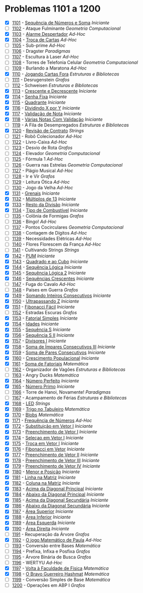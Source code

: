 # Problemas 1101 a 1200

  - [x] [1101](https://www.urionlinejudge.com.br/judge/pt/problems/view/1101) - [Sequência de Números e Soma](https://github.com/potigol/URI-Potigol/blob/master/src/1101-1200/1101.poti) *Iniciante*
  - [ ] [1102](https://www.urionlinejudge.com.br/judge/pt/problems/view/1102) - Ataque Fulminante *Geometria Computacional*
  - [x] [1103](https://www.urionlinejudge.com.br/judge/pt/problems/view/1103) - [Alarme Despertador](https://github.com/potigol/URI-Potigol/blob/master/src/1101-1200/1103.poti) *Ad-Hoc*
  - [x] [1104](https://www.urionlinejudge.com.br/judge/pt/problems/view/1104) - [Troca de Cartas](https://github.com/potigol/URI-Potigol/blob/master/src/1101-1200/1104.poti) *Ad-Hoc*
  - [ ] [1105](https://www.urionlinejudge.com.br/judge/pt/problems/view/1105) - Sub-prime *Ad-Hoc*
  - [ ] [1106](https://www.urionlinejudge.com.br/judge/pt/problems/view/1106) - Dragster *Paradigmas*
  - [ ] [1107](https://www.urionlinejudge.com.br/judge/pt/problems/view/1107) - Escultura à Laser *Ad-Hoc*
  - [ ] [1108](https://www.urionlinejudge.com.br/judge/pt/problems/view/1108) - Torres de Telefonia Celular *Geometria Computacional*
  - [ ] [1109](https://www.urionlinejudge.com.br/judge/pt/problems/view/1109) - Burlando a Maratona *Ad-Hoc*
  - [x] [1110](https://www.urionlinejudge.com.br/judge/pt/problems/view/1110) - [Jogando Cartas Fora](https://github.com/potigol/URI-Potigol/blob/master/src/1101-1200/1110.poti) *Estruturas e Bibliotecas*
  - [ ] [1111](https://www.urionlinejudge.com.br/judge/pt/problems/view/1111) - Desrugenstein *Grafos*
  - [ ] [1112](https://www.urionlinejudge.com.br/judge/pt/problems/view/1112) - Schweisen *Estruturas e Bibliotecas*
  - [x] [1113](https://www.urionlinejudge.com.br/judge/pt/problems/view/1113) - [Crescente e Decrescente](https://github.com/potigol/URI-Potigol/blob/master/src/1101-1200/1113.poti) *Iniciante*
  - [x] [1114](https://www.urionlinejudge.com.br/judge/pt/problems/view/1114) - [Senha Fixa](https://github.com/potigol/URI-Potigol/blob/master/src/1101-1200/1114.poti) *Iniciante*
  - [x] [1115](https://www.urionlinejudge.com.br/judge/pt/problems/view/1115) - [Quadrante](https://github.com/potigol/URI-Potigol/blob/master/src/1101-1200/1115.poti) *Iniciante*
  - [x] [1116](https://www.urionlinejudge.com.br/judge/pt/problems/view/1116) - [Dividindo X por Y](https://github.com/potigol/URI-Potigol/blob/master/src/1101-1200/1116.poti) *Iniciante*
  - [x] [1117](https://www.urionlinejudge.com.br/judge/pt/problems/view/1117) - [Validação de Nota](https://github.com/potigol/URI-Potigol/blob/master/src/1101-1200/1117.poti) *Iniciante*
  - [x] [1118](https://www.urionlinejudge.com.br/judge/pt/problems/view/1118) - [Várias Notas Com Validação](https://github.com/potigol/URI-Potigol/blob/master/src/1101-1200/1118.poti) *Iniciante*
  - [ ] [1119](https://www.urionlinejudge.com.br/judge/pt/problems/view/1119) - A Fila de Desempregados *Estruturas e Bibliotecas*
  - [x] [1120](https://www.urionlinejudge.com.br/judge/pt/problems/view/1120) - [Revisão de Contrato](https://github.com/potigol/URI-Potigol/blob/master/src/1101-1200/1120.poti) *Strings*
  - [ ] [1121](https://www.urionlinejudge.com.br/judge/pt/problems/view/1121) - Robô Colecionador *Ad-Hoc*
  - [ ] [1122](https://www.urionlinejudge.com.br/judge/pt/problems/view/1122) - Livro-Caixa *Ad-Hoc*
  - [ ] [1123](https://www.urionlinejudge.com.br/judge/pt/problems/view/1123) - Desvio de Rota *Grafos*
  - [ ] [1124](https://www.urionlinejudge.com.br/judge/pt/problems/view/1124) - Elevador *Geometria Computacional*
  - [ ] [1125](https://www.urionlinejudge.com.br/judge/pt/problems/view/1125) - Fórmula 1 *Ad-Hoc*
  - [ ] [1126](https://www.urionlinejudge.com.br/judge/pt/problems/view/1126) - Guerra nas Estrelas *Geometria Computacional*
  - [ ] [1127](https://www.urionlinejudge.com.br/judge/pt/problems/view/1127) - Plágio Musical *Ad-Hoc*
  - [ ] [1128](https://www.urionlinejudge.com.br/judge/pt/problems/view/1128) - Ir e Vir *Grafos*
  - [ ] [1129](https://www.urionlinejudge.com.br/judge/pt/problems/view/1129) - Leitura Ótica *Ad-Hoc*
  - [ ] [1130](https://www.urionlinejudge.com.br/judge/pt/problems/view/1130) - Jogo da Velha *Ad-Hoc*
  - [x] [1131](https://www.urionlinejudge.com.br/judge/pt/problems/view/1131) - [Grenais](https://github.com/potigol/URI-Potigol/blob/master/src/1101-1200/1131.poti) *Iniciante*
  - [x] [1132](https://www.urionlinejudge.com.br/judge/pt/problems/view/1132) - [Múltiplos de 13](https://github.com/potigol/URI-Potigol/blob/master/src/1101-1200/1132.poti) *Iniciante*
  - [x] [1133](https://www.urionlinejudge.com.br/judge/pt/problems/view/1133) - [Resto da Divisão](https://github.com/potigol/URI-Potigol/blob/master/src/1101-1200/1133.poti) *Iniciante*
  - [x] [1134](https://www.urionlinejudge.com.br/judge/pt/problems/view/1134) - [Tipo de Combustível](https://github.com/potigol/URI-Potigol/blob/master/src/1101-1200/1134.poti) *Iniciante*
  - [ ] [1135](https://www.urionlinejudge.com.br/judge/pt/problems/view/1135) - Colônia de Formigas *Grafos*
  - [ ] [1136](https://www.urionlinejudge.com.br/judge/pt/problems/view/1136) - Bingo! *Ad-Hoc*
  - [ ] [1137](https://www.urionlinejudge.com.br/judge/pt/problems/view/1137) - Pontos Cocirculares *Geometria Computacional*
  - [ ] [1138](https://www.urionlinejudge.com.br/judge/pt/problems/view/1138) - Contagem de Dígitos *Ad-Hoc*
  - [ ] [1139](https://www.urionlinejudge.com.br/judge/pt/problems/view/1139) - Necessidades Elétricas *Ad-Hoc*
  - [ ] [1140](https://www.urionlinejudge.com.br/judge/pt/problems/view/1140) - Flores Florescem da França *Ad-Hoc*
  - [ ] [1141](https://www.urionlinejudge.com.br/judge/pt/problems/view/1141) - Cultivando Strings *Strings*
  - [x] [1142](https://www.urionlinejudge.com.br/judge/pt/problems/view/1142) - [PUM](https://github.com/potigol/URI-Potigol/blob/master/src/1101-1200/1142.poti) *Iniciante*
  - [x] [1143](https://www.urionlinejudge.com.br/judge/pt/problems/view/1143) - [Quadrado e ao Cubo](https://github.com/potigol/URI-Potigol/blob/master/src/1101-1200/1143.poti) *Iniciante*
  - [x] [1144](https://www.urionlinejudge.com.br/judge/pt/problems/view/1144) - [Sequência Lógica](https://github.com/potigol/URI-Potigol/blob/master/src/1101-1200/1144.poti) *Iniciante*
  - [x] [1145](https://www.urionlinejudge.com.br/judge/pt/problems/view/1145) - [Sequência Lógica 2](https://github.com/potigol/URI-Potigol/blob/master/src/1101-1200/1145.poti) *Iniciante*
  - [x] [1146](https://www.urionlinejudge.com.br/judge/pt/problems/view/1146) - [Sequências Crescentes](https://github.com/potigol/URI-Potigol/blob/master/src/1101-1200/1146.poti) *Iniciante*
  - [ ] [1147](https://www.urionlinejudge.com.br/judge/pt/problems/view/1147) - Fuga do Cavalo *Ad-Hoc*
  - [ ] [1148](https://www.urionlinejudge.com.br/judge/pt/problems/view/1148) - Países em Guerra *Grafos*
  - [x] [1149](https://www.urionlinejudge.com.br/judge/pt/problems/view/1149) - [Somando Inteiros Consecutivos](https://github.com/potigol/URI-Potigol/blob/master/src/1101-1200/1149.poti) *Iniciante*
  - [x] [1150](https://www.urionlinejudge.com.br/judge/pt/problems/view/1150) - [Ultrapassando Z](https://github.com/potigol/URI-Potigol/blob/master/src/1101-1200/1150.poti) *Iniciante*
  - [x] [1151](https://www.urionlinejudge.com.br/judge/pt/problems/view/1151) - [Fibonacci Fácil](https://github.com/potigol/URI-Potigol/blob/master/src/1101-1200/1151.poti) *Iniciante*
  - [ ] [1152](https://www.urionlinejudge.com.br/judge/pt/problems/view/1152) - Estradas Escuras *Grafos*
  - [x] [1153](https://www.urionlinejudge.com.br/judge/pt/problems/view/1153) - [Fatorial Simples](https://github.com/potigol/URI-Potigol/blob/master/src/1101-1200/1153.poti) *Iniciante*
  - [x] [1154](https://www.urionlinejudge.com.br/judge/pt/problems/view/1154) - [Idades](https://github.com/potigol/URI-Potigol/blob/master/src/1101-1200/1154.poti) *Iniciante*
  - [x] [1155](https://www.urionlinejudge.com.br/judge/pt/problems/view/1155) - [Sequência S](https://github.com/potigol/URI-Potigol/blob/master/src/1101-1200/1155.poti) *Iniciante*
  - [x] [1156](https://www.urionlinejudge.com.br/judge/pt/problems/view/1156) - [Sequência S II](https://github.com/potigol/URI-Potigol/blob/master/src/1101-1200/1156.poti) *Iniciante*
  - [x] [1157](https://www.urionlinejudge.com.br/judge/pt/problems/view/1157) - [Divisores I](https://github.com/potigol/URI-Potigol/blob/master/src/1101-1200/1157.poti) *Iniciante*
  - [x] [1158](https://www.urionlinejudge.com.br/judge/pt/problems/view/1158) - [Soma de Ímpares Consecutivos III](https://github.com/potigol/URI-Potigol/blob/master/src/1101-1200/1158.poti) *Iniciante*
  - [x] [1159](https://www.urionlinejudge.com.br/judge/pt/problems/view/1159) - [Soma de Pares Consecutivos](https://github.com/potigol/URI-Potigol/blob/master/src/1101-1200/1159.poti) *Iniciante*
  - [x] [1160](https://www.urionlinejudge.com.br/judge/pt/problems/view/1160) - [Crescimento Populacional](https://github.com/potigol/URI-Potigol/blob/master/src/1101-1200/1160.poti) *Iniciante*
  - [x] [1161](https://www.urionlinejudge.com.br/judge/pt/problems/view/1161) - [Soma de Fatoriais](https://github.com/potigol/URI-Potigol/blob/master/src/1101-1200/1161.poti) *Matemática*
  - [ ] [1162](https://www.urionlinejudge.com.br/judge/pt/problems/view/1162) - Organizador de Vagões *Estruturas e Bibliotecas*
  - [ ] [1163](https://www.urionlinejudge.com.br/judge/pt/problems/view/1163) - Angry Ducks *Matemática*
  - [x] [1164](https://www.urionlinejudge.com.br/judge/pt/problems/view/1164) - [Número Perfeito](https://github.com/potigol/URI-Potigol/blob/master/src/1101-1200/1164.poti) *Iniciante*
  - [x] [1165](https://www.urionlinejudge.com.br/judge/pt/problems/view/1165) - [Número Primo](https://github.com/potigol/URI-Potigol/blob/master/src/1101-1200/1165.poti) *Iniciante*
  - [ ] [1166](https://www.urionlinejudge.com.br/judge/pt/problems/view/1166) - Torre de Hanoi, Novamente! *Paradigmas*
  - [ ] [1167](https://www.urionlinejudge.com.br/judge/pt/problems/view/1167) - Acampamento de Férias *Estruturas e Bibliotecas*
  - [x] [1168](https://www.urionlinejudge.com.br/judge/pt/problems/view/1168) - [LED](https://github.com/potigol/URI-Potigol/blob/master/src/1101-1200/1168.poti) *Strings*
  - [x] [1169](https://www.urionlinejudge.com.br/judge/pt/problems/view/1169) - [Trigo no Tabuleiro](https://github.com/potigol/URI-Potigol/blob/master/src/1101-1200/1169.poti) *Matemática*
  - [x] [1170](https://www.urionlinejudge.com.br/judge/pt/problems/view/1170) - [Blobs](https://github.com/potigol/URI-Potigol/blob/master/src/1101-1200/1170.poti) *Matemática*
  - [x] [1171](https://www.urionlinejudge.com.br/judge/pt/problems/view/1171) - [Frequência de Números](https://github.com/potigol/URI-Potigol/blob/master/src/1101-1200/1171.poti) *Ad-Hoc*
  - [x] [1172](https://www.urionlinejudge.com.br/judge/pt/problems/view/1172) - [Substituição em Vetor I](https://github.com/potigol/URI-Potigol/blob/master/src/1101-1200/1172.poti) *Iniciante*
  - [x] [1173](https://www.urionlinejudge.com.br/judge/pt/problems/view/1173) - [Preenchimento de Vetor I](https://github.com/potigol/URI-Potigol/blob/master/src/1101-1200/1173.poti) *Iniciante*
  - [x] [1174](https://www.urionlinejudge.com.br/judge/pt/problems/view/1174) - [Seleçao em Vetor I](https://github.com/potigol/URI-Potigol/blob/master/src/1101-1200/1174.poti) *Iniciante*
  - [x] [1175](https://www.urionlinejudge.com.br/judge/pt/problems/view/1175) - [Troca em Vetor I](https://github.com/potigol/URI-Potigol/blob/master/src/1101-1200/1175.poti) *Iniciante*
  - [x] [1176](https://www.urionlinejudge.com.br/judge/pt/problems/view/1176) - [Fibonacci em Vetor](https://github.com/potigol/URI-Potigol/blob/master/src/1101-1200/1176.poti) *Iniciante*
  - [x] [1177](https://www.urionlinejudge.com.br/judge/pt/problems/view/1177) - [Preenchimento de Vetor II](https://github.com/potigol/URI-Potigol/blob/master/src/1101-1200/1177.poti) *Iniciante*
  - [x] [1178](https://www.urionlinejudge.com.br/judge/pt/problems/view/1178) - [Preenchimento de Vetor III](https://github.com/potigol/URI-Potigol/blob/master/src/1101-1200/1178.poti) *Iniciante*
  - [x] [1179](https://www.urionlinejudge.com.br/judge/pt/problems/view/1179) - [Preenchimento de Vetor IV](https://github.com/potigol/URI-Potigol/blob/master/src/1101-1200/1179.poti) *Iniciante*
  - [x] [1180](https://www.urionlinejudge.com.br/judge/pt/problems/view/1180) - [Menor e Posição](https://github.com/potigol/URI-Potigol/blob/master/src/1101-1200/1180.poti) *Iniciante*
  - [x] [1181](https://www.urionlinejudge.com.br/judge/pt/problems/view/1181) - [Linha na Matriz](https://github.com/potigol/URI-Potigol/blob/master/src/1101-1200/1181.poti) *Iniciante*
  - [x] [1182](https://www.urionlinejudge.com.br/judge/pt/problems/view/1182) - [Coluna na Matriz](https://github.com/potigol/URI-Potigol/blob/master/src/1101-1200/1182.poti) *Iniciante*
  - [x] [1183](https://www.urionlinejudge.com.br/judge/pt/problems/view/1183) - [Acima da Diagonal Principal](https://github.com/potigol/URI-Potigol/blob/master/src/1101-1200/1183.poti) *Iniciante*
  - [x] [1184](https://www.urionlinejudge.com.br/judge/pt/problems/view/1184) - [Abaixo da Diagonal Principal](https://github.com/potigol/URI-Potigol/blob/master/src/1101-1200/1184.poti) *Iniciante*
  - [x] [1185](https://www.urionlinejudge.com.br/judge/pt/problems/view/1185) - [Acima da Diagonal Secundária](https://github.com/potigol/URI-Potigol/blob/master/src/1101-1200/1185.poti) *Iniciante*
  - [x] [1186](https://www.urionlinejudge.com.br/judge/pt/problems/view/1186) - [Abaixo da Diagonal Secundária](https://github.com/potigol/URI-Potigol/blob/master/src/1101-1200/1186.poti) *Iniciante*
  - [x] [1187](https://www.urionlinejudge.com.br/judge/pt/problems/view/1187) - [Área Superior](https://github.com/potigol/URI-Potigol/blob/master/src/1101-1200/1187.poti) *Iniciante*
  - [x] [1188](https://www.urionlinejudge.com.br/judge/pt/problems/view/1188) - [Área Inferior](https://github.com/potigol/URI-Potigol/blob/master/src/1101-1200/1188.poti) *Iniciante*
  - [x] [1189](https://www.urionlinejudge.com.br/judge/pt/problems/view/1189) - [Área Esquerda](https://github.com/potigol/URI-Potigol/blob/master/src/1101-1200/1189.poti) *Iniciante*
  - [x] [1190](https://www.urionlinejudge.com.br/judge/pt/problems/view/1190) - [Área Direita](https://github.com/potigol/URI-Potigol/blob/master/src/1101-1200/1190.poti) *Iniciante*
  - [ ] [1191](https://www.urionlinejudge.com.br/judge/pt/problems/view/1191) - Recuperação da Árvore *Grafos*
  - [x] [1192](https://www.urionlinejudge.com.br/judge/pt/problems/view/1192) - [O jogo Matemático de Paula](https://github.com/potigol/URI-Potigol/blob/master/src/1101-1200/1192.poti) *Ad-Hoc*
  - [ ] [1193](https://www.urionlinejudge.com.br/judge/pt/problems/view/1193) - Conversão entre Bases *Matemática*
  - [ ] [1194](https://www.urionlinejudge.com.br/judge/pt/problems/view/1194) - Prefixa, Infixa e Posfixa *Grafos*
  - [ ] [1195](https://www.urionlinejudge.com.br/judge/pt/problems/view/1195) - Árvore Binária de Busca *Grafos*
  - [ ] [1196](https://www.urionlinejudge.com.br/judge/pt/problems/view/1196) - WERTYU *Ad-Hoc*
  - [x] [1197](https://www.urionlinejudge.com.br/judge/pt/problems/view/1197) - [Volta à Faculdade de Física](https://github.com/potigol/URI-Potigol/blob/master/src/1101-1200/1197.poti) *Matemática*
  - [x] [1198](https://www.urionlinejudge.com.br/judge/pt/problems/view/1198) - [O Bravo Guerreiro Hashmat](https://github.com/potigol/URI-Potigol/blob/master/src/1101-1200/1198.poti) *Matemática*
  - [ ] [1199](https://www.urionlinejudge.com.br/judge/pt/problems/view/1199) - Conversão Simples de Base *Matemática*
  - [ ] [1200](https://www.urionlinejudge.com.br/judge/pt/problems/view/1200) - Operações em ABP I *Grafos*